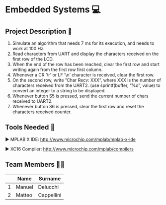 Embedded Systems 💻
======================================

Project Description 📎
------------------
1. Simulate an algorithm that needs 7 ms for its execution, and needs to work at 100 Hz.
2. Read characters from UART and display the characters received on the first row of the LCD.
3. When the end of the row has been reached, clear the first row and start writing again from the first row first column.
4. Whenever a CR ’\r’ or LF ’\n’ character is received, clear the first row.
5. On the second row, write ”Char Recv: XXX”, where XXX is the number of characters received from the UART2. (use sprintf(buffer, “%d”, value) to convert an integer to a string to be displayed.
6. Whenever button S5 is pressed, send the current number of chars received to UART2.
7. Whenever button S6 is pressed, clear the first row and reset the characters received counter.

Tools Needed 🧰
-----------------

▶ MPLAB X IDE:
http://www.microchip.com/mplab/mplab-x-ide

▶ XC16 Compiler:
http://www.microchip.com/mplab/compilers

Team Members 👨‍🔬
-------------

|    |Name |Surname |
|----|---|---|
| 1 | Manuel | Delucchi |
| 2 | Matteo | Cappellini |
